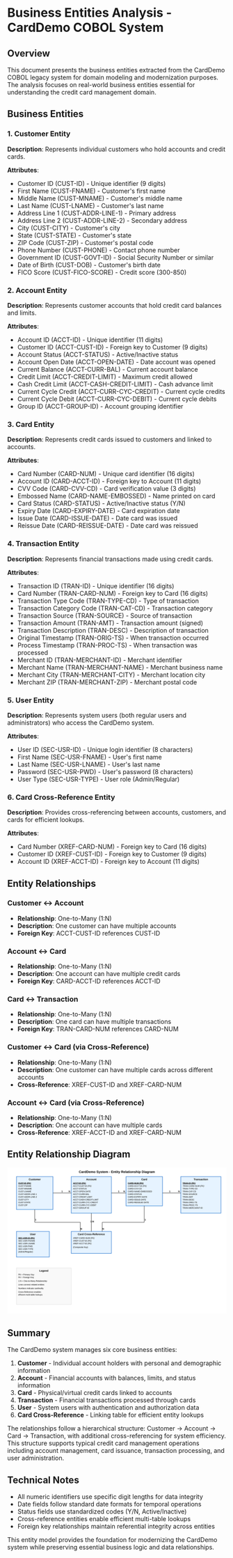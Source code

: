# Business Entities Analysis - CardDemo COBOL System

## Overview
This document presents the business entities extracted from the CardDemo COBOL legacy system for domain modeling and modernization purposes. The analysis focuses on real-world business entities essential for understanding the credit card management domain.

## Business Entities

### 1. Customer Entity
**Description**: Represents individual customers who hold accounts and credit cards.

**Attributes**:
- Customer ID (CUST-ID) - Unique identifier (9 digits)
- First Name (CUST-FNAME) - Customer's first name
- Middle Name (CUST-MNAME) - Customer's middle name  
- Last Name (CUST-LNAME) - Customer's last name
- Address Line 1 (CUST-ADDR-LINE-1) - Primary address
- Address Line 2 (CUST-ADDR-LINE-2) - Secondary address
- City (CUST-CITY) - Customer's city
- State (CUST-STATE) - Customer's state
- ZIP Code (CUST-ZIP) - Customer's postal code
- Phone Number (CUST-PHONE) - Contact phone number
- Government ID (CUST-GOVT-ID) - Social Security Number or similar
- Date of Birth (CUST-DOB) - Customer's birth date
- FICO Score (CUST-FICO-SCORE) - Credit score (300-850)

### 2. Account Entity
**Description**: Represents customer accounts that hold credit card balances and limits.

**Attributes**:
- Account ID (ACCT-ID) - Unique identifier (11 digits)
- Customer ID (ACCT-CUST-ID) - Foreign key to Customer (9 digits)
- Account Status (ACCT-STATUS) - Active/Inactive status
- Account Open Date (ACCT-OPEN-DATE) - Date account was opened
- Current Balance (ACCT-CURR-BAL) - Current account balance
- Credit Limit (ACCT-CREDIT-LIMIT) - Maximum credit allowed
- Cash Credit Limit (ACCT-CASH-CREDIT-LIMIT) - Cash advance limit
- Current Cycle Credit (ACCT-CURR-CYC-CREDIT) - Current cycle credits
- Current Cycle Debit (ACCT-CURR-CYC-DEBIT) - Current cycle debits
- Group ID (ACCT-GROUP-ID) - Account grouping identifier

### 3. Card Entity
**Description**: Represents credit cards issued to customers and linked to accounts.

**Attributes**:
- Card Number (CARD-NUM) - Unique card identifier (16 digits)
- Account ID (CARD-ACCT-ID) - Foreign key to Account (11 digits)
- CVV Code (CARD-CVV-CD) - Card verification value (3 digits)
- Embossed Name (CARD-NAME-EMBOSSED) - Name printed on card
- Card Status (CARD-STATUS) - Active/Inactive status (Y/N)
- Expiry Date (CARD-EXPIRY-DATE) - Card expiration date
- Issue Date (CARD-ISSUE-DATE) - Date card was issued
- Reissue Date (CARD-REISSUE-DATE) - Date card was reissued

### 4. Transaction Entity
**Description**: Represents financial transactions made using credit cards.

**Attributes**:
- Transaction ID (TRAN-ID) - Unique identifier (16 digits)
- Card Number (TRAN-CARD-NUM) - Foreign key to Card (16 digits)
- Transaction Type Code (TRAN-TYPE-CD) - Type of transaction
- Transaction Category Code (TRAN-CAT-CD) - Transaction category
- Transaction Source (TRAN-SOURCE) - Source of transaction
- Transaction Amount (TRAN-AMT) - Transaction amount (signed)
- Transaction Description (TRAN-DESC) - Description of transaction
- Original Timestamp (TRAN-ORIG-TS) - When transaction occurred
- Process Timestamp (TRAN-PROC-TS) - When transaction was processed
- Merchant ID (TRAN-MERCHANT-ID) - Merchant identifier
- Merchant Name (TRAN-MERCHANT-NAME) - Merchant business name
- Merchant City (TRAN-MERCHANT-CITY) - Merchant location city
- Merchant ZIP (TRAN-MERCHANT-ZIP) - Merchant postal code

### 5. User Entity
**Description**: Represents system users (both regular users and administrators) who access the CardDemo system.

**Attributes**:
- User ID (SEC-USR-ID) - Unique login identifier (8 characters)
- First Name (SEC-USR-FNAME) - User's first name
- Last Name (SEC-USR-LNAME) - User's last name
- Password (SEC-USR-PWD) - User's password (8 characters)
- User Type (SEC-USR-TYPE) - User role (Admin/Regular)

### 6. Card Cross-Reference Entity
**Description**: Provides cross-referencing between accounts, customers, and cards for efficient lookups.

**Attributes**:
- Card Number (XREF-CARD-NUM) - Foreign key to Card (16 digits)
- Customer ID (XREF-CUST-ID) - Foreign key to Customer (9 digits)
- Account ID (XREF-ACCT-ID) - Foreign key to Account (11 digits)

## Entity Relationships

### Customer ↔ Account
- **Relationship**: One-to-Many (1:N)
- **Description**: One customer can have multiple accounts
- **Foreign Key**: ACCT-CUST-ID references CUST-ID

### Account ↔ Card
- **Relationship**: One-to-Many (1:N)
- **Description**: One account can have multiple credit cards
- **Foreign Key**: CARD-ACCT-ID references ACCT-ID

### Card ↔ Transaction
- **Relationship**: One-to-Many (1:N)
- **Description**: One card can have multiple transactions
- **Foreign Key**: TRAN-CARD-NUM references CARD-NUM

### Customer ↔ Card (via Cross-Reference)
- **Relationship**: One-to-Many (1:N)
- **Description**: One customer can have multiple cards across different accounts
- **Cross-Reference**: XREF-CUST-ID and XREF-CARD-NUM

### Account ↔ Card (via Cross-Reference)
- **Relationship**: One-to-Many (1:N)
- **Description**: One account can have multiple cards
- **Cross-Reference**: XREF-ACCT-ID and XREF-CARD-NUM

## Entity Relationship Diagram

![Entity Relationship Diagram](entity_relationships.svg)

## Summary

The CardDemo system manages six core business entities:

1. **Customer** - Individual account holders with personal and demographic information
2. **Account** - Financial accounts with balances, limits, and status information
3. **Card** - Physical/virtual credit cards linked to accounts
4. **Transaction** - Financial transactions processed through cards
5. **User** - System users with authentication and authorization data
6. **Card Cross-Reference** - Linking table for efficient entity lookups

The relationships follow a hierarchical structure: Customer → Account → Card → Transaction, with additional cross-referencing for system efficiency. This structure supports typical credit card management operations including account management, card issuance, transaction processing, and user administration.

## Technical Notes

- All numeric identifiers use specific digit lengths for data integrity
- Date fields follow standard date formats for temporal operations
- Status fields use standardized codes (Y/N, Active/Inactive)
- Cross-reference entities enable efficient multi-table lookups
- Foreign key relationships maintain referential integrity across entities

This entity model provides the foundation for modernizing the CardDemo system while preserving essential business logic and data relationships.
